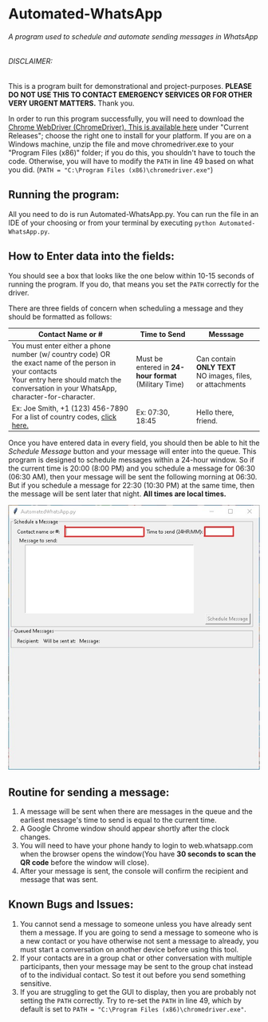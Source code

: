 # Automated-WhatsApp
###### A program used to schedule and automate sending messages in WhatsApp
 
###### DISCLAIMER: 
This is a program built for demonstrational and project-purposes. **PLEASE DO NOT USE THIS TO CONTACT EMERGENCY SERVICES OR FOR OTHER VERY URGENT MATTERS.** Thank you.
 
In order to run this program successfully, you will need to download the [Chrome WebDriver (ChromeDriver). This is available here](https://chromedriver.chromium.org/downloads) under "Current Releases"; choose the right one to install for your platform. If you are on a Windows machine, unzip the file and move chromedriver.exe to your "Program Files (x86)" folder; if you do this, you shouldn't have to touch the code. Otherwise, you will have to modify the `PATH` in line 49 based on what you did. (`PATH = "C:\Program Files (x86)\chromedriver.exe"`)

## Running the program:
All you need to do is run Automated-WhatsApp.py. You can run the file in an IDE of your choosing or from your terminal by executing `python Automated-WhatsApp.py`.

## How to Enter data into the fields:
You should see a box that looks like the one below within 10-15 seconds of running the program. If you do, that means you set the `PATH` correctly for the driver.

There are three fields of concern when scheduling a message and they should be formatted as follows:

Contact Name or # | Time to Send | Messsage |
------------ | ------------- | -------------
You must enter either a phone number (w/ country code) OR <br> the exact name of the person in your contacts <br> Your entry here should match the conversation in your WhatsApp, character-for-character. | Must be entered in **24-hour format**<br>(Military Time)| Can contain **ONLY TEXT**<br>NO images, files, or attachments
Ex: Joe Smith, +1 (123) 456-7890<br> For a list of country codes, [click here.](https://countrycode.org/) | Ex: 07:30, 18:45 | Hello there, friend.

Once you have entered data in every field, you should then be able to hit the *Schedule Message* button and your message will enter into the queue.
This program is designed to schedule messages within a 24-hour window. So if the current time is 20:00 (8:00 PM) and you schedule a message for 06:30 (06:30 AM), then your message will be sent the following morning at 06:30. But if you schedule a message for 22:30 (10:30 PM) at the same time, then the message will be sent later that night. **All times are local times.**

![GUI](/GUIboxed.jpg?raw=true "You should see this GUI")

## Routine for sending a message:
1. A message will be sent when there are messages in the queue and the earliest message's time to send is equal to the current time.
2. A Google Chrome window should appear shortly after the clock changes.
3. You will need to have your phone handy to login to web.whatsapp.com when the browser opens the window(You have **30 seconds to scan the QR code** before the window will close).
4. After your message is sent, the console will confirm the recipient and message that was sent.

## Known Bugs and Issues:
1. You cannot send a message to someone unless you have already sent them a message. If you are going to send a message to someone who is a new contact or you have otherwise not sent a message to already, you must start a conversation on another device before using this tool.
2. If your contacts are in a group chat or other conversation with multiple participants, then your message may be sent to the group chat instead of to the individual contact. So test it out before you send something sensitive.
3. If you are struggling to get the GUI to display, then you are probably not setting the `PATH` correctly. Try to re-set the `PATH` in line 49, which by default is set to `PATH = "C:\Program Files (x86)\chromedriver.exe"`.
